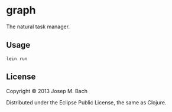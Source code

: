 # graph

The natural task manager.

## Usage

    lein run

## License

Copyright © 2013 Josep M. Bach

Distributed under the Eclipse Public License, the same as Clojure.
